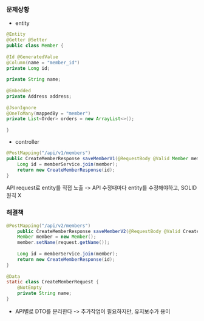 ### 문제상황
- entity
```java
@Entity  
@Getter @Setter  
public class Member {  
  
@Id @GeneratedValue  
@Column(name = "member_id")  
private Long id;  
  
private String name;  
  
@Embedded  
private Address address;  
  
@JsonIgnore  
@OneToMany(mappedBy = "member")  
private List<Order> orders = new ArrayList<>();  
  
}
```
- controller
```java
@PostMapping("/api/v1/members")  
public CreateMemberResponse saveMemberV1(@RequestBody @Valid Member member) {  
	Long id = memberService.join(member);  
	return new CreateMemberResponse(id);  
}
```
API request로 entity를 직접 노출
-> API 수정때마다 entity를 수정해야하고, SOLID 원칙 X
### 해결책 
```java
@PostMapping("/api/v2/members")  
	public CreateMemberResponse saveMemberV2(@RequestBody @Valid CreateMemberRequest request) {  
	Member member = new Member();  
	member.setName(request.getName());  
	  
	Long id = memberService.join(member);  
	return new CreateMemberResponse(id);  
}  
  
@Data  
static class CreateMemberRequest {  
	@NotEmpty  
	private String name;  
}
```
- API별로 DTO를 분리한다
  -> 추가작업이 필요하지만, 유지보수가 용이